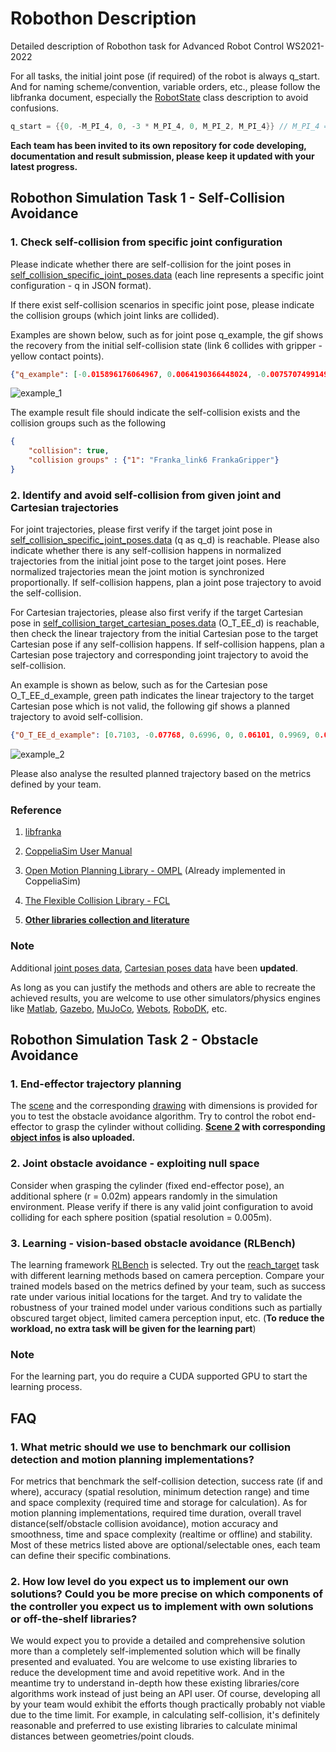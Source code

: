 # Robothon Description

Detailed description of Robothon task for Advanced Robot Control WS2021-2022

For all tasks, the initial joint pose (if required) of the robot is always q_start. And for naming scheme/convention, variable orders, etc., please follow the libfranka document, especially the [RobotState](https://frankaemika.github.io/libfranka/structfranka_1_1RobotState.html) class description to avoid confusions. 

``` c++
q_start = {{0, -M_PI_4, 0, -3 * M_PI_4, 0, M_PI_2, M_PI_4}} // M_PI_4 = Pi/4; M_PI_2 = Pi/2; 
```

**Each team has been invited to its own repository for code developing, documentation and result submission, please keep it updated with your latest progress.**

## Robothon Simulation Task 1 - Self-Collision Avoidance

### 1. Check self-collision from specific joint configuration

Please indicate whether there are self-collision for the joint poses in [self_collision_specific_joint_poses.data](Task_1/self_collision_specific_joint_poses.data) (each line represents a specific joint configuration - q in JSON format). 

If there exist self-collision scenarios in specific joint pose, please indicate the collision groups (which joint links are collided). 

Examples are shown below, such as for joint pose q_example, the gif shows the recovery from the initial self-collision state (link 6 collides with gripper - yellow contact points). 

``` json
{"q_example": [-0.015896176064967, 0.0064190366448024, -0.0075707499149116, -0.035205070178435, 0.010341694431194, 0.0093508241818754, 0.043023672042527]}
```

![example_1](Task_1/example_1.gif)

The example result file should indicate the self-collision exists and the collision groups such as the following

``` json
{
    "collision": true,
    "collision groups" : {"1": "Franka_link6 FrankaGripper"}
}
```

### 2. Identify and avoid self-collision from given joint and Cartesian trajectories

For joint trajectories, please first verify if the target joint pose in [self_collision_specific_joint_poses.data](Task_1/self_collision_specific_joint_poses.data) (q as q_d) is reachable. Please also indicate whether there is any self-collision happens in normalized trajectories from the initial joint pose to the target joint poses. Here normalized trajectories mean the joint motion is synchronized proportionally. If self-collision happens, plan a joint pose trajectory to avoid the self-collision. 

For Cartesian trajectories, please also first verify if the target Cartesian pose in [self_collision_target_cartesian_poses.data](Task_1/self_collision_target_cartesian_poses.data) (O_T_EE_d) is reachable, then check the linear trajectory from the initial Cartesian pose to the target Cartesian pose if any self-collision happens. If self-collision happens, plan a Cartesian pose trajectory and corresponding joint trajectory to avoid the self-collision. 

An example is shown as below, such as for the Cartesian pose O_T_EE_d_example, green path indicates the linear trajectory to the target Cartesian pose which is not valid, the following gif shows a planned trajectory to avoid self-collision. 

``` json
{"O_T_EE_d_example": [0.7103, -0.07768, 0.6996, 0, 0.06101, 0.9969, 0.04874, 0, -0.7013, 0.008062, 0.7129, 0, -0.216, 0.04661, 0.5734, 1]}
```

![example_2](Task_1/example_2.gif)

Please also analyse the resulted planned trajectory based on the metrics defined by your team. 

### Reference

1. [libfranka](https://frankaemika.github.io/docs/libfranka.html)

2. [CoppeliaSim User Manual](https://www.coppeliarobotics.com/helpFiles/index.html)

3. [Open Motion Planning Library - OMPL](http://ompl.kavrakilab.org/) (Already implemented in CoppeliaSim)

4. [The Flexible Collision Library - FCL](https://github.com/flexible-collision-library/fcl#fcl----the-flexible-collision-library) 

5. [**Other libraries collection and literature**](https://github.com/jslee02/awesome-collision-detection)

### Note

Additional [joint poses data](Task_1/self_collision_specific_joint_poses.data), [Cartesian poses data](Task_1/self_collision_target_cartesian_poses.data) have been **updated**.

As long as you can justify the methods and others are able to recreate the achieved results, you are welcome to use other simulators/physics engines like [Matlab](https://www.mathworks.com/help/robotics/ref/importrobot.html#bvlvwcs-1-filename), [Gazebo](http://gazebosim.org/), [MuJoCo](https://mujoco.org/), [Webots](https://cyberbotics.com/), [RoboDK](https://robodk.com/index), etc. 

## Robothon Simulation Task 2 - Obstacle Avoidance

### 1. End-effector trajectory planning

The [scene](Task_2/reach_cylinder.ttt) and the corresponding [drawing](Task_2/reach_cylinder.pdf) with dimensions is provided for you to test the obstacle avoidance algorithm. Try to control the robot end-effector to grasp the cylinder without colliding. **[Scene 2](Task_2/reach_cylinder_cluttered.ttt) with corresponding [object infos](Task_2/reach_cylinder_cluttered.txt) is also uploaded.** 

### 2. Joint obstacle avoidance - exploiting null space 

Consider when grasping the cylinder (fixed end-effector pose), an additional sphere (r = 0.02m) appears randomly in the simulation environment. Please verify if there is any valid joint configuration to avoid colliding for each sphere position (spatial resolution = 0.005m). 

### 3. Learning - vision-based obstacle avoidance (RLBench)

The learning framework [RLBench](https://github.com/stepjam/RLBench) is selected. Try out the [reach_target](https://github.com/stepjam/RLBench/blob/master/rlbench/tasks/reach_target.py) task with different learning methods based on camera perception. Compare your trained models based on the metrics defined by your team, such as success rate under various initial locations for the target. And try to validate the robustness of your trained model under various conditions such as partially obscured target object, limited camera perception input, etc. (**To reduce the workload, no extra task will be given for the learning part**)

### Note 

For the learning part, you do require a CUDA supported GPU to start the learning process. 

## FAQ

### 1. What metric should we use to benchmark our collision detection and motion planning implementations?

For metrics that benchmark the self-collision detection, success rate (if and where), accuracy (spatial resolution, minimum detection range) and time and space complexity (required time and storage for calculation). As for motion planning implementations, required time duration, overall travel distance(self/obstacle collision avoidance), motion accuracy and smoothness, time and space complexity (realtime or offline) and stability. Most of these metrics listed above are optional/selectable ones, each team can define their specific combinations. 

### 2. How low level do you expect us to implement our own solutions? Could you be more precise on which components of the controller you expect us to implement with own solutions or off-the-shelf libraries?

We would expect you to provide a detailed and comprehensive solution more than a completely self-implemented solution which will be finally presented and evaluated. You are welcome to use existing libraries to reduce the development time and avoid repetitive work. And in the meantime try to understand in-depth how these existing libraries/core algorithms work instead of just being an API user. Of course, developing all by your team would exhibit the efforts though practically probably not viable due to the time limit. For example, in calculating self-collision, it's definitely reasonable and preferred to use existing libraries to calculate minimal distances between geometries/point clouds. 

